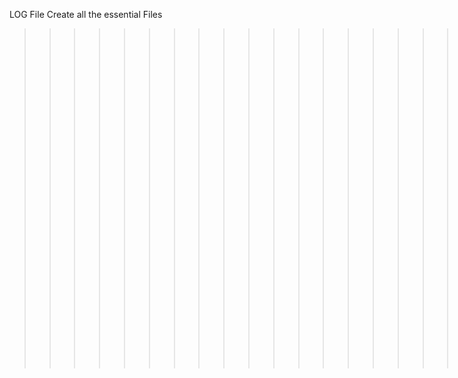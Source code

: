 LOG File
Create all the essential Files
>>>>>>>>>>>>>>>>>>>>>>>>>> Create 0-print_list.c
update
update
